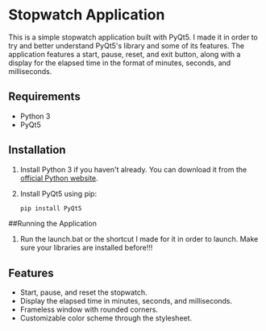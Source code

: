 # Stopwatch Application

This is a simple stopwatch application built with PyQt5. I made it in order to try and better understand PyQt5's library and some of its features. The application features a start, pause, reset, and exit button, along with a display for the elapsed time in the format of minutes, seconds, and milliseconds.

## Requirements

- Python 3
- PyQt5

## Installation

1. Install Python 3 if you haven't already. You can download it from the [official Python website](https://www.python.org/downloads/).

2. Install PyQt5 using pip:

   ```bash
   pip install PyQt5

##Running the Application

1. Run the launch.bat or the shortcut I made for it in order to launch. Make sure your libraries are installed before!!!

## Features

- Start, pause, and reset the stopwatch.
- Display the elapsed time in minutes, seconds, and milliseconds.
- Frameless window with rounded corners.
- Customizable color scheme through the stylesheet.
